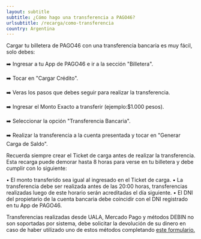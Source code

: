 ```yaml
---
layout: subtitle
subtitle: ¿Cómo hago una transferencia a PAGO46?
urlsubtitle: /recarga/como-transferencia
country: Argentina
---
```

Cargar tu billetera de PAGO46 con una transferencia bancaria es muy fácil, solo debes:

➡️  Ingresar a tu App de PAGO46 e ir a la sección "Billetera".

➡️  Tocar en "Cargar Crédito".

➡️  Veras los pasos que debes seguir para realizar la transferencia.

➡️  Ingresar el Monto Exacto a transferir (ejemplo:$1.000 pesos).

➡️  Seleccionar la opción "Transferencia Bancaria".

➡️  Realizar la transferencia a la cuenta presentada y tocar en "Generar Carga de Saldo".

 Recuerda siempre crear el Ticket de carga antes de realizar la transferencia. Esta recarga puede demorar hasta 8 horas para verse en tu billetera y debe cumplir con lo siguiente:

• El monto transferido sea igual al ingresado en el Ticket de carga.
• La transferencia debe ser realizada antes de las 20:00 horas, transferencias realizadas luego de este horario serán acreditadas el día siguiente.
• El DNI del propietario de la cuenta bancaria debe coincidir con el DNI registrado en tu App de PAGO46.

Transferencias realizadas desde UALA, Mercado Pago y métodos DEBIN no son soportadas por sistema, debe solicitar la devolución de su dinero en caso de haber utilizado uno de estos métodos completando [este formulario.](/contactanos/2)